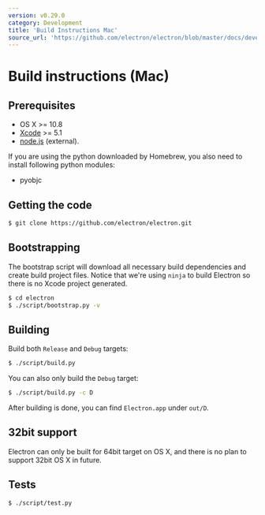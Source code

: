 ```yaml
---
version: v0.29.0
category: Development
title: 'Build Instructions Mac'
source_url: 'https://github.com/electron/electron/blob/master/docs/development/build-instructions-mac.md'
---
```


# Build instructions (Mac)

## Prerequisites

* OS X >= 10.8
* [Xcode](https://developer.apple.com/technologies/tools/) >= 5.1
* [node.js](http://nodejs.org) (external).

If you are using the python downloaded by Homebrew, you also need to install
following python modules:

* pyobjc

## Getting the code

```bash
$ git clone https://github.com/electron/electron.git
```

## Bootstrapping

The bootstrap script will download all necessary build dependencies and create
build project files. Notice that we're using `ninja` to build Electron so
there is no Xcode project generated.

```bash
$ cd electron
$ ./script/bootstrap.py -v
```

## Building

Build both `Release` and `Debug` targets:

```bash
$ ./script/build.py
```

You can also only build the `Debug` target:

```bash
$ ./script/build.py -c D
```

After building is done, you can find `Electron.app` under `out/D`.

## 32bit support

Electron can only be built for 64bit target on OS X, and there is no plan to
support 32bit OS X in future.

## Tests

```bash
$ ./script/test.py
```
